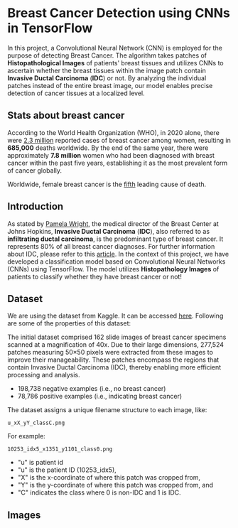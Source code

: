 # Breast Cancer Detection using CNNs in TensorFlow

In this project, a Convolutional Neural Network (CNN) is employed for the purpose of detecting Breast Cancer. The algorithm takes patches of **Histopathological Images** of patients' breast tissues and utilizes CNNs to ascertain whether the breast tissues within the image patch contain **Invasive Ductal Carcinoma** (**IDC**) or not. By analyzing the individual patches instead of the entire breast image, our model enables precise detection of cancer tissues at a localized level.

## Stats about breast cancer

According to the World Health Organization (WHO), in 2020 alone, there were [2.3 million](https://www.who.int/news-room/fact-sheets/detail/breast-cancer) reported cases of breast cancer among women, resulting in **685,000** deaths worldwide. By the end of the same year, there were approximately **7.8 million** women who had been diagnosed with breast cancer within the past five years, establishing it as the most prevalent form of cancer globally.

Worldwide, female breast cancer is the [fifth](https://www.cancer.net/cancer-types/breast-cancer/statistics#:~:text=It%20is%20estimated%20that%2043%2C700,world%20died%20from%20breast%20cancer.) leading cause of death. 

## Introduction

As stated by [Pamela Wright](https://www.hopkinsmedicine.org/health/conditions-and-diseases/breast-cancer/invasive-ductal-carcinoma-idc), the medical director of the Breast Center at Johns Hopkins, **Invasive Ductal Carcinoma** (**IDC**), also referred to as **infiltrating ductal carcinoma**, is the predominant type of breast cancer. It represents 80% of all breast cancer diagnoses. For further information about IDC, please refer to this [article](https://www.breastcancer.org/types/invasive-ductal-carcinoma). In the context of this project, we have developed a classification model based on Convolutional Neural Networks (CNNs) using TensorFlow. The model utilizes **Histopathology Images** of patients to classify whether they have breast cancer or not!

## Dataset
We are using the dataset from Kaggle. It can be accessed [here](https://www.kaggle.com/datasets/paultimothymooney/breast-histopathology-images/code?datasetId=7415&sortBy=voteCount). Following are some of the properties of this dataset:

The initial dataset comprised 162 slide images of breast cancer specimens scanned at a magnification of 40x. Due to their large dimensions, 277,524 patches measuring 50×50 pixels were extracted from these images to improve their manageability. These patches encompass the regions that contain Invasive Ductal Carcinoma (IDC), thereby enabling more efficient processing and analysis.

* 198,738 negative examples (i.e., no breast cancer)
* 78,786 positive examples (i.e., indicating breast cancer)

The dataset assigns a unique filename structure to each image, like:
```
u_xX_yY_classC.png 

```
For example:
```
10253_idx5_x1351_y1101_class0.png
```

- "u" is patient id
- "u" is the patient ID (10253_idx5), 
- "X" is the x-coordinate of where this patch was cropped from, 
- "Y" is the y-coordinate of where this patch was cropped from, and 
- "C" indicates the class where 0 is non-IDC and 1 is IDC.

## Images
